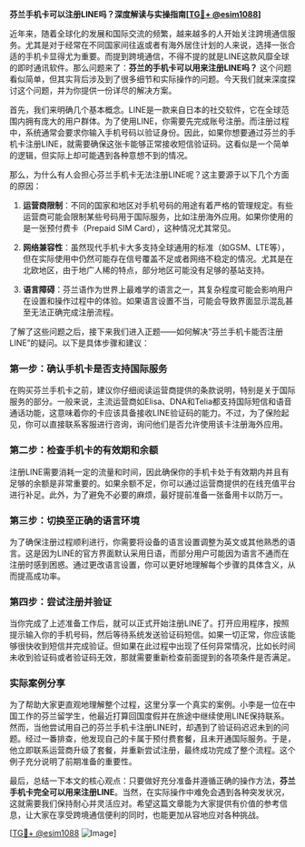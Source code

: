 **芬兰手机卡可以注册LINE吗？深度解读与实操指南[[TG💪+ @esim1088](https://t.me/s/esim1088)]**

近年来，随着全球化的发展和国际交流的频繁，越来越多的人开始关注跨境通信服务。尤其是对于经常在不同国家间往返或者有海外居住计划的人来说，选择一张合适的手机卡显得尤为重要。而提到跨境通信，不得不提的就是LINE这款风靡全球的即时通讯软件。那么问题来了：**芬兰的手机卡可以用来注册LINE吗？** 这个问题看似简单，但其实背后涉及到了很多细节和实际操作的问题。今天我们就来深度探讨这个问题，并为你提供一份详尽的解决方案。

首先，我们来明确几个基本概念。LINE是一款来自日本的社交软件，它在全球范围内拥有庞大的用户群体。为了使用LINE，你需要先完成账号注册。而注册过程中，系统通常会要求你输入手机号码以验证身份。因此，如果你想要通过芬兰的手机卡注册LINE，就需要确保这张卡能够正常接收短信验证码。这看似是一个简单的逻辑，但实际上却可能遇到各种意想不到的情况。

那么，为什么有人会担心芬兰手机卡无法注册LINE呢？这主要源于以下几个方面的原因：

1. **运营商限制**：不同的国家和地区对手机号码的用途有着严格的管理规定。有些运营商可能会限制某些号码用于国际服务，比如注册海外应用。如果你使用的是一张预付费卡（Prepaid SIM Card），这种情况尤其常见。
   
2. **网络兼容性**：虽然现代手机卡大多支持全球通用的标准（如GSM、LTE等），但在实际使用中仍然可能存在信号覆盖不足或者网络不稳定的情况。尤其是在北欧地区，由于地广人稀的特点，部分地区可能没有足够的基站支持。

3. **语言障碍**：芬兰语作为世界上最难学的语言之一，其复杂程度可能会影响用户在设置和操作过程中的体验。如果语言设置不当，可能会导致界面显示混乱甚至无法正确完成注册流程。

了解了这些问题之后，接下来我们进入正题——如何解决“芬兰手机卡能否注册LINE”的疑问。以下是具体步骤和建议：

### 第一步：确认手机卡是否支持国际服务

在购买芬兰手机卡之前，建议你仔细阅读运营商提供的条款说明，特别是关于国际服务的部分。一般来说，主流运营商如Elisa、DNA和Telia都支持国际短信和语音通话功能，这意味着你的卡应该具备接收LINE验证码的能力。不过，为了保险起见，你可以直接联系客服进行咨询，询问他们是否允许使用该卡注册海外应用。

### 第二步：检查手机卡的有效期和余额

注册LINE需要消耗一定的流量和时间，因此确保你的手机卡处于有效期内并且有足够的余额是非常重要的。如果余额不足，你可以通过运营商提供的在线充值平台进行补足。此外，为了避免不必要的麻烦，最好提前准备一张备用卡以防万一。

### 第三步：切换至正确的语言环境

为了确保注册过程顺利进行，你需要将设备的语言设置调整为英文或其他熟悉的语言。这是因为LINE的官方界面默认采用日语，而部分用户可能因为语言不通而在注册时感到困惑。通过更改语言设置，你可以更好地理解每个步骤的具体含义，从而提高成功率。

### 第四步：尝试注册并验证

当你完成了上述准备工作后，就可以正式开始注册LINE了。打开应用程序，按照提示输入你的手机号码，然后等待系统发送验证码短信。如果一切正常，你应该能够很快收到短信并完成验证。但如果在此过程中出现了任何异常情况，比如长时间未收到验证码或者验证码无效，那就需要重新检查前面提到的各项条件是否满足。

### 实际案例分享

为了帮助大家更直观地理解整个过程，这里分享一个真实的案例。小李是一位在中国工作的芬兰留学生，他最近打算回国度假并在旅途中继续使用LINE保持联系。然而，当他尝试用自己的芬兰手机卡注册LINE时，却遇到了验证码迟迟未到的问题。经过一番排查，他发现自己的卡属于预付费套餐，且未开通国际服务。于是，他立即联系运营商升级了套餐，并重新尝试注册，最终成功完成了整个流程。这个例子充分说明了前期准备的重要性。

最后，总结一下本文的核心观点：只要做好充分准备并遵循正确的操作方法，**芬兰手机卡完全可以用来注册LINE**。当然，在实际操作中难免会遇到各种突发状况，这就需要我们保持耐心并灵活应对。希望这篇文章能为大家提供有价值的参考信息，让大家在享受跨境通信便利的同时，也能更加从容地应对各种挑战。

[[TG💪+ @esim1088](https://t.me/s/esim1088) ![Image](https://i.postimg.cc/4NQfJmqS/Snipaste-2025-05-13-00-14-12.png)]